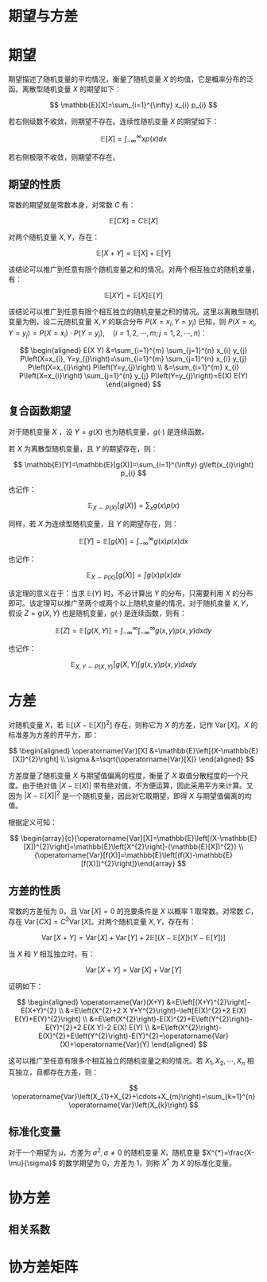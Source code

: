 # 期望与方差

# 期望

期望描述了随机变量的平均情况，衡量了随机变量 $X$ 的均值，它是概率分布的泛函。离散型随机变量 $X$ 的期望如下：

$$
\mathbb{E}[X]=\sum_{i=1}^{\infty} x_{i} p_{i}
$$

若右侧级数不收敛，则期望不存在。连续性随机变量 $X$ 的期望如下：

$$
\mathbb{E}[X]=\int_{-\infty}^{\infty} x p(x) d x
$$

若右侧极限不收敛，则期望不存在。

## 期望的性质

常数的期望就是常数本身，对常数 $C$ 有：

$$
\mathbb{E}[C X]=C \mathbb{E}[X]
$$

对两个随机变量 $X,Y$，存在：

$$
\mathbb{E}[X+Y]=\mathbb{E}[X]+\mathbb{E}[Y]
$$

该结论可以推广到任意有限个随机变量之和的情况。对两个相互独立的随机变量，有：

$$
\mathbb{E}[X Y]=\mathbb{E}[X] \mathbb{E}[Y]
$$

该结论可以推广到任意有限个相互独立的随机变量之积的情况。这里以离散型随机变量为例，设二元随机变量 $X,Y$ 的联合分布 $P\left(X=x_{i}, Y=y_{j}\right)$ 已知，则 $P\left(X=x_{i}, Y=y_{j}\right)=P\left(X=x_{i}\right) \cdot P\left(Y=y_{j}\right), \quad(i=1,2, \cdots, m ; j=1,2, \cdots, n)$：

$$
\begin{aligned} E(X Y) &=\sum_{i=1}^{m} \sum_{j=1}^{n} x_{i} y_{j} P\left(X=x_{i}, Y=y_{j}\right)=\sum_{i=1}^{m} \sum_{j=1}^{n} x_{i} y_{j} P\left(X=x_{i}\right) P\left(Y=y_{j}\right) \\ &=\sum_{i=1}^{m} x_{i} P\left(X=x_{i}\right) \sum_{j=1}^{n} y_{j} P\left(Y=y_{j}\right)=E(X) E(Y) \end{aligned}
$$

## 复合函数期望

对于随机变量 $X$ ，设 $Y=g(X)$ 也为随机变量，$g(\cdot)$ 是连续函数。

若 $X$ 为离散型随机变量，且 $Y$ 的期望存在，则：

$$
\mathbb{E}[Y]=\mathbb{E}[g(X)]=\sum_{i=1}^{\infty} g\left(x_{i}\right) p_{i}
$$

也记作：

$$
\mathbb{E}_{X \sim P(X)}[g(X)]=\sum_{x} g(x) p(x)
$$

同样，若 $X$ 为连续型随机变量，且 $Y$ 的期望存在，则：

$$
\mathbb{E}[Y]=\mathbb{E}[g(X)]=\int_{-\infty}^{\infty} g(x) p(x) d x
$$

也记作：

$$
\mathbb{E}_{X \sim P(X)}[g(X)]=\int g(x) p(x) d x
$$

该定理的意义在于：当求 $\mathbb{E}(Y)$ 时，不必计算出 $Y$ 的分布，只需要利用 $X$ 的分布即可。该定理可以推广至两个或两个以上随机变量的情况，对于随机变量 $X, Y$，假设 $Z=g(X, Y)$ 也是随机变量，$g(\cdot)$ 是连续函数，则有：

$$
\mathbb{E}[Z]=\mathbb{E}[g(X, Y)]=\int_{-\infty}^{\infty} \int_{-\infty}^{\infty} g(x, y) p(x, y) d x d y
$$

也记作：

$$
\mathbb{E}_{X, Y \sim P(X, Y)}\left[g(X, Y) \int g(x, y) p(x, y) d x d y\right.
$$

# 方差

对随机变量 $X$，若 $\mathbb{E}\left[(X-\mathbb{E}[X])^{2}\right]$ 存在，则称它为 $X$ 的方差，记作 $\operatorname{Var}[X]$。$X$ 的标准差为方差的开平方，即：

$$
\begin{aligned} \operatorname{Var}[X] &=\mathbb{E}\left[(X-\mathbb{E}[X])^{2}\right] \\ \sigma &=\sqrt{\operatorname{Var}[X]} \end{aligned}
$$

方差度量了随机变量 $X$ 与期望值偏离的程度，衡量了 $X$ 取值分散程度的一个尺度。由于绝对值 $|X-\mathbb{E}[X]|$ 带有绝对值，不方便运算，因此采用平方来计算。又因为 $|X-\mathbb{E}[X]|^{2}$ 是一个随机变量，因此对它取期望，即得 $X$ 与期望值偏离的均值。

根据定义可知：

$$
\begin{array}{c}{\operatorname{Var}[X]=\mathbb{E}\left[(X-\mathbb{E}[X])^{2}\right]=\mathbb{E}\left[X^{2}\right]-(\mathbb{E}[X])^{2}} \\ {\operatorname{Var}[f(X)]=\mathbb{E}\left[(f(X)-\mathbb{E}[f(X)])^{2}\right]}\end{array}
$$

## 方差的性质

常数的方差恒为 0，且 $\operatorname{Var}[X]=0$ 的充要条件是 $X$ 以概率 1 取常数。对常数 $C$，存在 $\operatorname{Var}[C X]=C^{2} \operatorname{Var}[X]$。对两个随机变量 $X,Y$，存在有：

$$
\operatorname{Var}[X+Y]=\operatorname{Var}[X]+\operatorname{Var}[Y]+2 \mathbb{E}[(X-\mathbb{E}[X])(Y-\mathbb{E}[Y])]
$$

当 $X$ 和 $Y$ 相互独立时，有：

$$
\operatorname{Var}[X+Y]=\operatorname{Var}[X]+\operatorname{Var}[Y]
$$

证明如下：

$$
\begin{aligned} \operatorname{Var}(X+Y) &=E\left[(X+Y)^{2}\right]-E(X+Y)^{2} \\ &=E\left(X^{2}+2 X Y+Y^{2}\right)-\left[E(X)^{2}+2 E(X) E(Y)+E(Y)^{2}\right] \\ &=E\left(X^{2}\right)-E(X)^{2}+E\left(Y^{2}\right)-E(Y)^{2}+2 E(X Y)-2 E(X) E(Y) \\ &=E\left(X^{2}\right)-E(X)^{2}+E\left(Y^{2}\right)-E(Y)^{2}=\operatorname{Var}(X)+\operatorname{Var}(Y) \end{aligned}
$$

这可以推广至任意有限多个相互独立的随机变量之和的情况。若 $X_{1}, X_{2}, \cdots, X_{n}$ 相互独立，且都存在方差，则：

$$
\operatorname{Var}\left(X_{1}+X_{2}+\cdots+X_{m}\right)=\sum_{k=1}^{n} \operatorname{Var}\left(X_{k}\right)
$$

## 标准化变量

对于一个期望为 $\mu$，方差为 $\sigma^{2}, \sigma \neq 0$ 的随机变量 $X$，随机变量 $X^{*}=\frac{X-\mu}{\sigma}$ 的数学期望为 0，方差为 1，则称 $X^{*}$ 为 $X$ 的标准化变量。

# 协方差

## 相关系数

# 协方差矩阵
